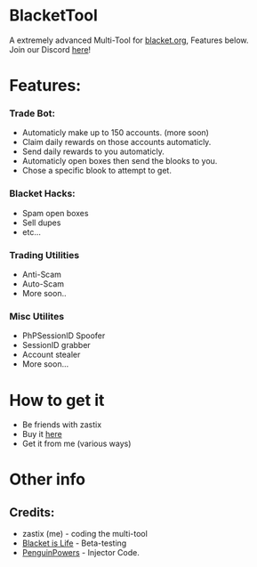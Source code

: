 # BlacketTool
A extremely advanced Multi-Tool for [blacket.org](https://beta.blacket.org/), Features below.<br>
Join our Discord [here](https://discord.gg/xxBtqPHSjW)!
# Features:
### Trade Bot:
- Automaticly make up to 150 accounts. (more soon)
- Claim daily rewards on those accounts automaticly.
- Send daily rewards to you automaticly.
- Automaticly open boxes then send the blooks to you.
- Chose a specific blook to attempt to get.
### Blacket Hacks:
- Spam open boxes
- Sell dupes
- etc...
### Trading Utilities
- Anti-Scam
- Auto-Scam
- More soon..
### Misc Utilites
- PhPSessionID Spoofer
- SessionID grabber
- Account stealer
- More soon...
# How to get it
- Be friends with zastix
- Buy it [here](https://discord.gg/xxBtqPHSjW)
- Get it from me (various ways)
# Other info
## Credits:
- zastix (me) - coding the multi-tool
- [Blacket is Life](https://www.youtube.com/channel/UC_NHqSmXMtvzrA99euVvr9w) - Beta-testing
- [PenguinPowers](https://github.com/penguinblook/) - Injector Code.
